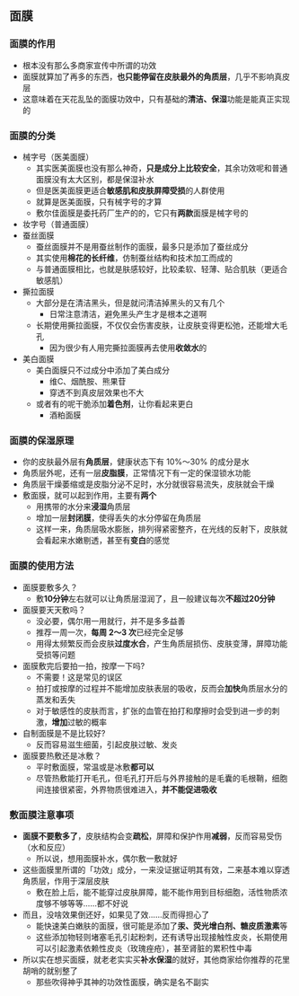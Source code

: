 ## 面膜

### 面膜的作用

* 根本没有那么多商家宣传中所谓的功效
* 面膜就算加了再多的东西，**也只能停留在皮肤最外的角质层**，几乎不影响真皮层
* 这意味着在天花乱坠的面膜功效中，只有基础的**清洁、保湿**功能是能真正实现的

### 面膜的分类

* 械字号（医美面膜）
  * 其实医美面膜也没有那么神奇，**只是成分上比较安全**，其余功效呢和普通面膜没有太大区别，都是保湿补水
  * 但是医美面膜更适合**敏感肌和皮肤屏障受损**的人群使用
  * 就算是医美面膜，只有械字号的才算
  * 敷尔佳面膜是委托药厂生产的的，它只有**两款**面膜是械字号的
* 妆字号（普通面膜）
* 蚕丝面膜
  * 蚕丝面膜并不是用蚕丝制作的面膜，最多只是添加了蚕丝成分
  * 其实使用**棉花的长纤维**，仿制蚕丝结构和技术加工而成的
  * 与普通面膜相比，也就是肤感较好，比较柔软、轻薄、贴合肌肤（更适合敏感肌）
* 撕拉面膜
  * 大部分是在清洁黑头，但是就问清洁掉黑头的又有几个
    * 日常注意清洁，避免黑头产生才是根本之道啊
  * 长期使用撕拉面膜，不仅仅会伤害皮肤，让皮肤变得更松弛，还能增大毛孔
    * 因为很少有人用完撕拉面膜再去使用**收敛水**的
* 美白面膜
  * 美白面膜只不过成分中添加了美白成分
    * 维C、烟酰胺、熊果苷
    * 穿透不到真皮层效果也不大
  * 或者有的呢干脆添加**着色剂**，让你看起来更白
    * 酒粕面膜

### 面膜的保湿原理

* 你的皮肤最外层有**角质层**，健康状态下有 10%～30% 的成分是水
* 角质层外呢，还有一层**皮脂膜**，正常情况下有一定的保湿锁水功能
* 角质层干燥萎缩或是皮脂分泌不足时，水分就很容易流失，皮肤就会干燥
* 敷面膜，就可以起到作用，主要有**两个**
  * 用携带的水分来**浸湿**角质层
  * 增加一层**封闭膜**，使得丢失的水分停留在角质层
  * 这样一来，角质层吸水膨胀，排列得紧密整齐，在光线的反射下，皮肤就会看起来水嫩剔透，甚至有**变白**的感觉

### 面膜的使用方法

* 面膜要敷多久？
  * 敷**10分钟**左右就可以让角质层湿润了，且一般建议每次**不超过20分钟**
* 面膜要天天敷吗？
  * 没必要，偶尔用一用就行，并不是多多益善
  * 推荐一周一次，**每周 2～3 次**已经完全足够
  * 用得太频繁反而会皮肤**过度水合**，产生角质层损伤、皮肤变薄，屏障功能受损等问题
* 面膜敷完后要拍一拍，按摩一下吗?
  * 不需要！这是常见的误区
  * 拍打或按摩的过程并不能增加皮肤表层的吸收，反而会**加快**角质层水分的蒸发和丢失
  * 对于敏感性的皮肤而言，扩张的血管在拍打和摩擦时会受到进一步的刺激，**增加**过敏的概率
* 自制面膜是不是比较好?
  * 反而容易滋生细菌，引起皮肤过敏、发炎
* 面膜要热敷还是冰敷？
  * 平时敷面膜，常温或是冰敷**都可以**
  * 尽管热敷能打开毛孔，但毛孔打开后与外界接触的是毛囊的毛根鞘，细胞间连接很紧密，外界物质很难进入，**并不能促进吸收**

### 敷面膜注意事项

* **面膜不要敷多了**，皮肤结构会变**疏松**，屏障和保护作用**减弱**，反而容易受伤（水和反应）
  * 所以说，想用面膜补水，偶尔敷一敷就好
* 这些面膜里所谓的「功效」成分，一来没证据证明其有效，二来基本难以穿透角质层，作用于深层皮肤
  * 敷在脸上后，能不能穿过皮肤屏障，能不能作用到目标细胞，活性物质浓度够不够等等……都不好说
* 而且，没啥效果倒还好，如果见了效……反而得担心了
  * 能快速美白嫩肤的面膜，很可能是添加了**汞、荧光增白剂、糖皮质激素**等
  * 这些添加物轻则堵塞毛孔引起粉刺，还有诱导出现接触性皮炎，长期使用可以引起激素依赖性皮炎（玫瑰痤疮），甚至肾脏的累积性中毒
* 所以实在想买面膜，就老老实实买**补水保湿**的就好，其他商家给你推荐的花里胡哨的就别整了
  * 那些吹得神乎其神的功效性面膜，确实是名不副实

